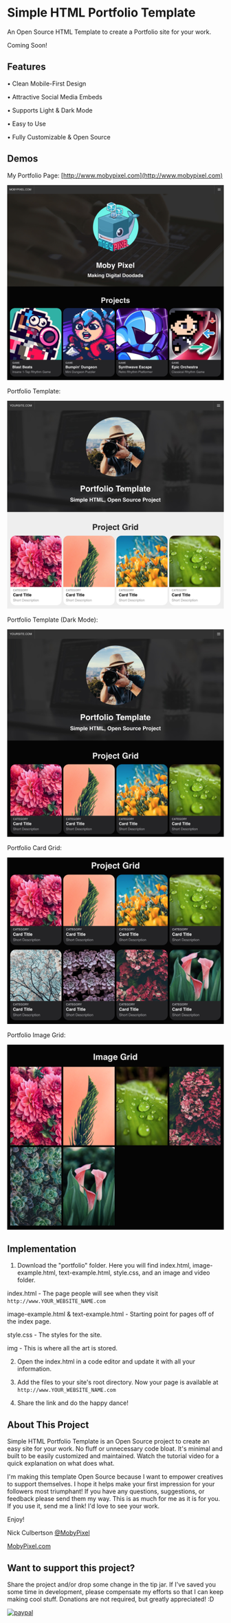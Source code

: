 # Simple HTML Portfolio Template

An Open Source HTML Template to create a Portfolio site for your work. 

Coming Soon!

<!-- (Click the image to watch Portfolio Template | Introduction & Tutorial)

[![Simple Portfolio Template | Introduction & Tutorial | Open Source HTML Page](https://img.youtube.com/vi/RlTcHFIg8gU/0.jpg)](https://www.youtube.com/watch?v=RlTcHFIg8gU "Simple Portfolio Template | Introduction & Tutorial | Open Source HTML Page")
-->

## Features

• Clean Mobile-First Design

• Attractive Social Media Embeds

• Supports Light & Dark Mode

• Easy to Use

• Fully Customizable & Open Source


## Demos

My Portfolio Page: [http://www.mobypixel.com](http://www.mobypixel.com)


![My Portfolio Page](https://github.com/NickCulbertson/VidTest/blob/master/portfolio1.png)

Portfolio Template:

![Portfolio Template Light](https://github.com/NickCulbertson/VidTest/blob/master/portfolio2.png)

Portfolio Template (Dark Mode):

![Portfolio Template Dark](https://github.com/NickCulbertson/VidTest/blob/master/portfolio3.png)

Portfolio Card Grid:

![Portfolio Card Grid](https://github.com/NickCulbertson/VidTest/blob/master/portfolio4.png)

Portfolio Image Grid:

![Portfolio Image Grid](https://github.com/NickCulbertson/VidTest/blob/master/portfolio5.png)

## Implementation

1. Download the "portfolio" folder. Here you will find index.html, image-example.html, text-example.html, style.css, and an image and video folder.

index.html - The page people will see when they visit `http://www.YOUR_WEBSITE_NAME.com`

image-example.html & text-example.html - Starting point for pages off of the index page.

style.css - The styles for the site.

img - This is where all the art is stored.

2. Open the index.html in a code editor and update it with all your information.

3. Add the files to your site's root directory. Now your page is available at
`http://www.YOUR_WEBSITE_NAME.com`

4. Share the link and do the happy dance!
<!-- 
## Optional Features

By default, the cover image will be square. If you want a rectangular cover image, you can change height and width values of `.coverArt` and `.coverDiv` (height of container) in the `style.css` file:
```
style.css

.coverArt {
    ...
    max-height:  320px;
    max-width:   320px;
    ...
}

.coverDiv {
    height: 320px;
}
```

Delete this line to remove the image corner rounding:

```
style.css

.coverArt {
    ...
    border-radius: 160px 160px 160px 160px;
    ...
}
```

Make multiple sections like this:

```
index.html

...

<h1>Section 1 Title</h1>
<p>A brief description.</p>
    

<h1>Section 2 Title</h1>
<p>A brief description.</p>
...
```
-->
## About This Project

Simple HTML Portfolio Template is an Open Source project to create an easy site for your work. No fluff or unnecessary code bloat. It's minimal and built to be easily customized and maintained. Watch the tutorial video for a quick explanation on what does what.
            
I'm making this template Open Source because I want to empower creatives to support themselves. I hope it helps make your first impression for your followers most triumphant! If you have any questions, suggestions, or feedback please send them my way. This is as much for me as it is for you. If you use it, send me a link! I'd love to see your work.

Enjoy!

Nick Culbertson [@MobyPixel](https://twitter.com/MobyPixel)

[MobyPixel.com](http://www.mobypixel.com)


## Want to support this project?

Share the project and/or drop some change in the tip jar. If I've saved you some time in development, please compensate my efforts so that I can keep making cool stuff. Donations are not required, but greatly appreciated! :D

[![paypal](https://www.paypalobjects.com/en_US/i/btn/btn_donateCC_LG.gif)](https://www.paypal.com/cgi-bin/webscr?cmd=_s-xclick&hosted_button_id=HKHYVRMC53W7C)
